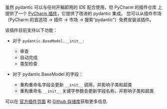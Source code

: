 虽然 pydantic 可以与任何开箱即用的 IDE 配合使用，但 PyCharm 的插件仓库 上提供了一个 [PyCharm 插件](https://plugins.jetbrains.com/plugin/12861-pydantic)，它提供了改进的 pydantic 集成。 您可以从插件市场（PyCharm 的首选项 -> 插件 -> 市场 -> 搜索“pydantic”）免费安装该插件。

该插件目前支持以下功能：

* 对于 `pydantic.BaseModel.__init__`:
  * 审查
  * 自动完成
  * 类型检查

* 对于 pydantic.BaseModel 的字段：
  * 重构重命名字段会更新 `__init__` 调用，并影响子类和超类
  * 重构重命名 `__init__` 关键字参数会更新字段名称，并影响子类和超类

可以在 [官方插件页面](https://plugins.jetbrains.com/plugin/12861-pydantic) 和 [Github 存储库](https://github.com/koxudaxi/pydantic-pycharm-plugin)获取更多信息.
